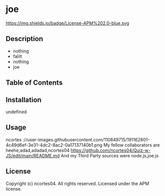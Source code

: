 # joe 
 https://img.shields.io/badge/License-APM%202.0-blue.svg 
 ## Description 
 * nothing 
 * falilt 
 * nothing 
 * joe 
 ## Table of Contents 
 ## Installation 
 undefined 
 ## Usage 
 ncortes 
 ://user-images.githubusercontent.com/110849715/191162801-4c49d6ef-3e31-4dc2-8ac2-0a17137140b1.png 
 My fellow collaborators are heehe,adad,adadad,ncortes04 https://github.com/ncortes04/Quiz-w-JS/edit/main/README.md And my Third Party sources were node.js,joe.js 
 ## License 
 Copyright (c) ncortes04. All rights reserved. 
 Licensed under the APM license.


      
      